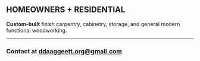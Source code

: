 <link href="../css/styles.css" rel="stylesheet" />

## HOMEOWNERS + RESIDENTIAL

**Custom-built** finish carpentry, cabinetry, storage, and general modern functional woodworking.
___

### Contact at **<ddaaggeett.org@gmail.com>**

